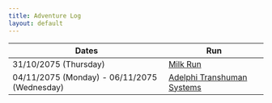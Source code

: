 ```yaml
---
title: Adventure Log
layout: default
---
```


| Dates                                        | Run                                                       |
| -------------------------------------------- | --------------------------------------------------------- |
| 31/10/2075 (Thursday)                        | [Milk Run](MilkRun.md)                                    |
| 04/11/2075 (Monday) - 06/11/2075 (Wednesday) | [Adelphi Transhuman Systems](AdelphiTranshumanSystems.md) |
